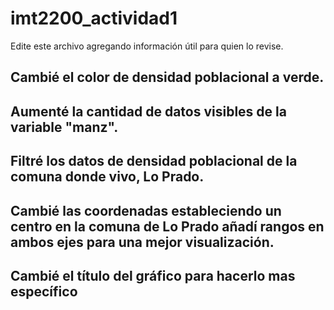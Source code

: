 # imt2200_actividad1
Edite este archivo agregando información útil para quien lo revise.
## Cambié el color de densidad poblacional a verde.
## Aumenté la cantidad de datos visibles de la variable "manz". 
## Filtré los datos de densidad poblacional de la comuna donde vivo, Lo Prado.
## Cambié las coordenadas estableciendo un centro en la comuna de Lo Prado añadí rangos en ambos ejes para una mejor visualización.
## Cambié el título del gráfico para hacerlo mas específico